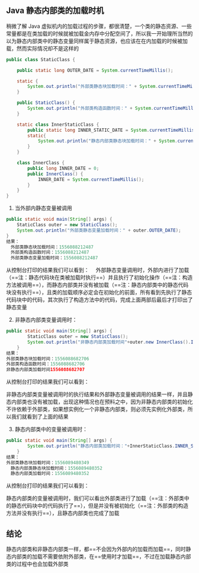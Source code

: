 ## Java 静态内部类的加载时机

稍微了解 Java 虚拟机内的加载过程的步骤，都很清楚，一个类的静态资源、一些常量都是在类加载的时候就被加载金内存中分配空间了，所以我一开始理所当然的以为静态内部类中的静态变量同样属于静态资源，也应该在在内加载的时候被加载，然而实际情况却不是这样的

```java
public class StaticClass {

    public static long OUTER_DATE = System.currentTimeMillis();

    static {
        System.out.println("外部类静态块加载时间：" + System.currentTimeMillis());
    }

    public StaticClass() {
        System.out.println("外部类构造函数时间：" + System.currentTimeMillis());
    }

    static class InnerStaticClass {
        public static long INNER_STATIC_DATE = System.currentTimeMillis();
        static{
            System.out.println("静态内部类静态块加载时间：" + System.currentTimeMillis());
        }
    }

    class InnerClass {
        public long INNER_DATE = 0;
        public InnerClass() {
            INNER_DATE = System.currentTimeMillis();
        }
    }
}
```

1. 当外部内静态变量被调用

```java
public static void main(String[] args) {
    StaticClass outer = new StaticClass();
    System.out.println("外部类静态变量加载时间：" + outer.OUTER_DATE);
}
结果：
　外部类静态块加载时间：1556088212487
　外部类构造函数时间：1556088212487
　外部类静态变量加载时间：1556088212487
```

从控制台打印的结果我们可以看到：
　外部静态变量调用时，外部内进行了加载（==注：静态代码块在类被加载时执行==）并且执行了初始化操作（==注：构造方法被调用==），而静态内部类并没有被加载（==注：静态内部类中的静态代码块没有执行==），且类的加载顺序必定会在初始化的前面，所有看到先执行了静态代码块中的代码，其次执行了构造方法中的代码，完成上面两部后最后才打印出了静态变量

2. 非静态内部类变量调用时：

```java
public static void main(String[] args) {
        StaticClass outer = new StaticClass();
        System.out.println("非静态内部类加载时间"+outer.new InnerClass().INNER_DATE);
    }
结果：
外部类静态块加载时间：1556088682706
外部类构造函数时间：1556088682706
非静态内部类加载时间1556088682707
```

从控制台打印的结果我们可以看到：

非静态内部类变量被调用时的执行结果和外部静态变量被调用的结果一样，并且静态内部类也没有被加载，出现这种情况也在预料之中，因为非静态内部类的初始化不许依赖于外部类，如果想实例化一个非静态内部类，则必须先实例化外部类，所以我们就看到了上面的结果

3. 静态内部类中的变量被调用时：

```java
public static void main(String[] args) {
        System.out.println("静态内部类加载时间："+InnerStaticClass.INNER_STATIC_DATE);
    }
结果：
外部类静态块加载时间：1556089480349
　静态内部类静态块加载时间：1556089480352
　静态内部类加载时间：1556089480352
```

从控制台打印的结果我们可以看到：

静态内部类的变量被调用时，我们可以看出外部类进行了加载（==注：外部类中的静态代码块中的代码执行了==），但是并没有被初始化（==注：外部类的构造方法并没有执行==），且静态内部类也完成了加载

## 结论

静态内部类和非静态内部类一样，都==不会因为外部内的加载而加载==，同时静态内部类的加载不需要依附外部类，在==使用时才加载==，不过在加载静态内部类的过程中也会加载外部类
